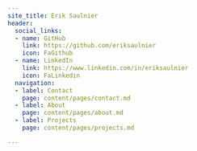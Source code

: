 ```yaml
---
site_title: Erik Saulnier
header:
  social_links:
  - name: GitHub
    link: https://github.com/eriksaulnier
    icon: FaGithub
  - name: LinkedIn
    link: https://www.linkedin.com/in/eriksaulnier
    icon: FaLinkedin
  navigation:
  - label: Contact
    page: content/pages/contact.md
  - label: About
    page: content/pages/about.md
  - label: Projects
    page: content/pages/projects.md

---
```


